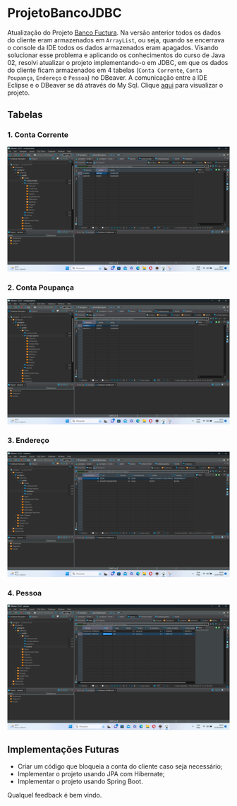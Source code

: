 # ProjetoBancoJDBC
Atualização  do Projeto [Banco Fuctura](https://github.com/Edivaldo16/BancoFuctura/tree/main). Na versão anterior todos os dados do cliente eram armazenados em `ArrayList`, ou seja, quando se encerrava o console da IDE todos os dados armazenados eram apagados. Visando solucionar esse problema e aplicando os conhecimentos do curso de Java 02, resolvi atualizar o projeto implementando-o em JDBC, em que os dados do cliente ficam armazenados em 4 tabelas (`Conta Corrente`, `Conta Poupança`, `Endereço` e `Pessoa`) no DBeaver. A comunicação entre a IDE Eclipse e o DBeaver se dá através do My Sql. Clique [aqui]() para visualizar o projeto.

## Tabelas
### 1. Conta Corrente
![Tabelas](https://github.com/Edivaldo16/ProjetoBancoJDBC/blob/main/Projeto/Fotos/contacorrente.png)
### 2. Conta Poupança
![Tabelas](https://github.com/Edivaldo16/ProjetoBancoJDBC/blob/main/Projeto/Fotos/contapoupanca.png)
### 3. Endereço
![Tabelas](https://github.com/Edivaldo16/ProjetoBancoJDBC/blob/main/Projeto/Fotos/endereco.png)
### 4. Pessoa
![Tabelas](https://github.com/Edivaldo16/ProjetoBancoJDBC/blob/main/Projeto/Fotos/Pessoa.png)

## Implementações Futuras

* Criar um código que bloqueia a conta do cliente caso seja necessário;
* Implementar o projeto usando JPA com Hibernate;
* Implementar o projeto usando Spring Boot.

Qualquel feedback é bem vindo. 

